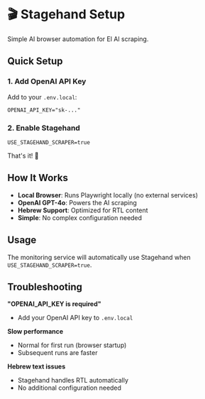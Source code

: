 # 🎬 Stagehand Setup

Simple AI browser automation for El Al scraping.

## Quick Setup

### 1. Add OpenAI API Key

Add to your `.env.local`:

```env
OPENAI_API_KEY="sk-..."
```

### 2. Enable Stagehand

```env
USE_STAGEHAND_SCRAPER=true
```

That's it! 🎉

## How It Works

- **Local Browser**: Runs Playwright locally (no external services)
- **OpenAI GPT-4o**: Powers the AI scraping
- **Hebrew Support**: Optimized for RTL content
- **Simple**: No complex configuration needed

## Usage

The monitoring service will automatically use Stagehand when `USE_STAGEHAND_SCRAPER=true`.

## Troubleshooting

**"OPENAI_API_KEY is required"**
- Add your OpenAI API key to `.env.local`

**Slow performance**
- Normal for first run (browser startup)
- Subsequent runs are faster

**Hebrew text issues**
- Stagehand handles RTL automatically
- No additional configuration needed 